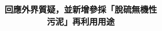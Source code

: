---
layout: post
title: "回應外界質疑，並新增參採「脫硫無機性污泥」再利用用途"
tags:
  - "N"
id: 70
thumbnail: "/images/post/70/1HYM4JMGTqHz5oq0gtOruwITHGUPUJuiV.jpg"
description: "「經濟部廢棄物再利用管理辦法案」附表修正草案"
color: "green"
publish: "true"
departments:
  - "經濟部"
cover:
  link: ""
introduction:
  content: "部會已經有既定的線上會議，PDIS在確保爭點明確、利害關係人都有被邀請的狀況下，並未另開協作會議，而是加入了他們的線上會議，並協助製作會議逐字稿，以增進公開透明。"
  image: "-"
join:
  type: "眾"
  image: "/images/post/70/1OzS2gNkp69F1YsonDXHFXN0wTG8Sz8hU.jpg"
embed:
  - type: "transcript"
    links:
      - "https://sayit.pdis.nat.gov.tw/2020-05-07-%E9%96%8B%E6%94%BE%E6%94%BF%E5%BA%9C%E7%AC%AC70%E6%AC%A1%E5%8D%94%E4%BD%9C%E6%9C%83%E8%AD%B0"
pictures:
---